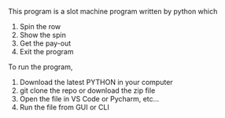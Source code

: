 This program is a slot machine program written by python which
  1. Spin the row
  2. Show the spin
  3. Get the pay-out
  4. Exit the program
 
To run the program,

 1. Download the latest PYTHON in your computer
 2. git clone the repo or download the zip file
 3. Open the file in VS Code or Pycharm, etc...
 4. Run the file from GUI or CLI
